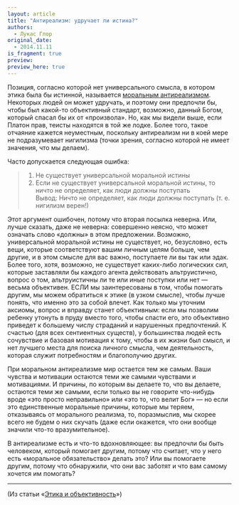 ```yaml
---
layout: article
title: "Антиреализм: удручает ли истина?"
authors:
  - Лукас Глор
original_date:
  - 2014.11.11
is_fragment: true
preview:
preview_here: true
---
```

Позиция, согласно которой нет универсального смысла, в котором этика была бы истинной, называется [моральным антиреализмом](http://plato.stanford.edu/entries/moral-anti-realism/). Некоторых людей он может удручать, и поэтому они предпочли бы, чтобы был какой-то объективный стандарт, возможно, данный Богом, который спасал бы их от «произвола». Но, как мы видели выше, если Платон прав, теисты находятся в той же лодке. Более того, такое отчаяние кажется неуместным, поскольку антиреализм ни в коей мере не подразумевает нигилизма (точки зрения, согласно которой не имеет значения, что мы делаем).

Часто допускается следующая ошибка:

>1) Не существует универсальной моральной истины<br>
>2) Если не существует универсальной моральной истины, то ничто не определяет, как люди должны поступать<br>
>Вывод: Ничто не определяет, как люди должны поступать (т. е. нигилизм верен!)
 
Этот аргумент ошибочен, потому что вторая посылка неверна. Или, лучше сказать, даже не неверна: совершенно неясно, что может означать слово «должны» в этом предложении. Возможно, универсальной моральной истины не существует, но, безусловно, есть вещи, которые соответствуют вашим личным целям больше, чем другие, и в этом смысле для вас важно, поступаете ли вы так или эдак. Более того, хотя, возможно, не существует каких-либо логических сил, которые заставляли бы каждого агента действовать альтруистично, вопрос о том, альтруистичны ли те или иные поступки или нет — весьма объективен. ЕСЛИ мы заинтересованы в том, чтобы помогать другим, мы можем обратиться к этике (в узком смысле), чтобы лучше понять, что именно это за собой влечет. Как только мы уточним аксиомы, вопрос и вправду станет объективным: если мы позволим ребенку утонуть в пруду вместо того, чтобы спасти его, это объективно приведет к большему числу страданий и нарушенных предпочтений. К счастью (для всех сентиентных существ), у большинства людей есть сочувствие и базовая мотивация к тому, чтобы в их жизни был смысл, и нет лучшего места для поиска личного смысла, чем деятельность, которая служит потребностям и благополучию других.

При моральном антиреализме мир остается тем же самым. Ваши чувства и мотивации остаются теми же самыми чувствами и мотивациями. И причины, по которым вы делаете то, что вы делаете, остаются теми же самыми, если только вы не говорите что-нибудь вроде «это просто неправильно» или «это то, что велит Бог» — но если это единственные моральные причины, которые мы теряем, отказываясь от морального реализма, то, поразмыслив, мы скорее всего не будем о них скучать (даже если окажется, что они вообще значили что-то вразумительное).

В антиреализме есть и что-то вдохновляющее: вы предпочли бы быть человеком, который помогает другим, потому что считает, что у него есть «моральное обязательство» делать это? Или вы помогаете другим, потому что обнаружили, что они вас заботят и что вам самому хочется им помогать?

---

(Из статьи «[Этика и объективность](lukas-gloor-ethics-and-objectivity.html)»)
